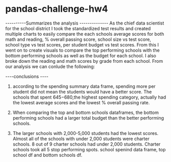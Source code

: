 # pandas-challenge-hw4
----------Summarizes the analysis --------------
As the chief data scientist for the school district I took the standardized test results and created multiple charts to easily compare the each schools average scores for both math and reading, % overall passing score, school size vs test score, school type vs test scores, per student budget vs test scores. From this I went on to create visuals to compare the top performing schools with the bottom performing schools as well as the budget for each school. I also broke down the reading and math scores by grade from each school. From our analysis we can conlude the following:

----conclusions ----
1. according to the spending summary data frame, spending more per student did not mean the students would have a better score. The schools that spent $645-$680,the highest spending category, actually had the lowest average scores and the lowest % overall passing rate.
2. When comparing the top and bottom schools dataframes, the bottom performing schools had a larger total budget than the better performing schools.

   
4. The larger schools with 2,000-5,000 students had the lowest scores. Almost all of the schools with under 2,000 students were charter schools. 8 out of 9 charter schools had under 2,000 students. Charter schools took all 5 stop performing spots. school spenind data frame, top school df and bottom schools df.
